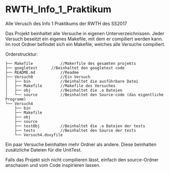 # RWTH_Info_1_Praktikum

Alle Verusch des Info 1 Praktikums der RWTH des SS2017

Das Projekt beinhaltet alle Versuche in eigenen Unterverzeichnissen.
Jeder Versuch beseitzt ein eigenes Makefile, mit dem er compiliert werden kann.
Im root Ordner befindet sich ein Makefile, welches alle Versuche compiliert.

Orderstrucktur:

    ├── Makefile            //Makerfile des gesamten projekts
    ├── googletest      //Beinhaltet den googletest code
    ├── README.md           //Readme
    ├── Versuch0            //Ein Versuch
    │   ├── bin             //Beinhaltet die ausführbare Datei
    │   ├── Makefile        //Makefile des Versuches
    │   ├── obj             //Beinhaltet die .o Dateien
    │   └── source          //Beinhaltet den Source-code (das eigentliche Programm)
    └── Versuch4
        ├── bin
        ├── Makefile
        ├── obj
        ├── source
        ├── testObj         //Beinhaltet die .o Dateien der tests
        ├── tests           //Beinhaltet den Source der tests
        └── Versuch4.doxyfile
    


Ein paar Versuche beinhalten mehr Ordner als andere. Diese beinhalten zusätzliche Dateien für die UnitTest.

Falls das Projekt sich nicht compilieren lässt, einfach den source-Ordner anschauen und vom Code inspirieren lassen.
